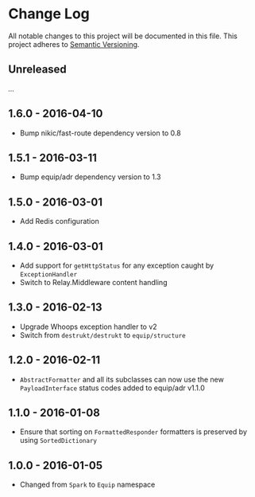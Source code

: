# Change Log

All notable changes to this project will be documented in this file.
This project adheres to [Semantic Versioning](http://semver.org/).

## Unreleased

_..._

## 1.6.0 - 2016-04-10

- Bump nikic/fast-route dependency version to 0.8

## 1.5.1 - 2016-03-11

- Bump equip/adr dependency version to 1.3

## 1.5.0 - 2016-03-01

- Add Redis configuration

## 1.4.0 - 2016-03-01

- Add support for `getHttpStatus` for any exception caught by `ExceptionHandler`
- Switch to Relay.Middleware content handling

## 1.3.0 - 2016-02-13

- Upgrade Whoops exception handler to v2
- Switch from `destrukt/destrukt` to `equip/structure`

## 1.2.0 - 2016-02-11

- `AbstractFormatter` and all its subclasses can now use the new `PayloadInterface` status codes added to equip/adr v1.1.0

## 1.1.0 - 2016-01-08

- Ensure that sorting on `FormattedResponder` formatters is preserved by using `SortedDictionary`

## 1.0.0 - 2016-01-05

- Changed from `Spark` to `Equip` namespace
